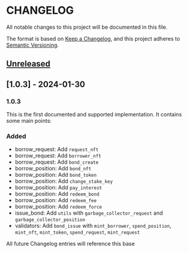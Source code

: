 # CHANGELOG

All notable changes to this project will be documented in this file.

The format is based on [Keep a Changelog](https://keepachangelog.com/en/1.0.0/),
and this project adheres to [Semantic Versioning](https://semver.org/spec/v2.0.0.html).

## [Unreleased]

## [1.0.3] - 2024-01-30

### 1.0.3

This is the first documented and supported implementation. It contains some main points:

### Added

- borrow_request: Add `request_nft` 
- borrow_request: Add `borrower_nft` 
- borrow_request: Add `bond_create` 
- borrow_position: Add `bond_nft` 
- borrow_position: Add `bond_token` 
- borrow_position: Add `change_stake_key` 
- borrow_position: Add `pay_interest` 
- borrow_position: Add `redeem_bond` 
- borrow_position: Add `redeem_fee` 
- borrow_position: Add `redeem_force` 
- issue_bond: Add `utils` with `garbage_collector_request` 
  and `garbage_collector_position`
- validators: 
  Add `bond_issue` with `mint_borrower`, `spend_position`, 
  `mint_nft`, `mint_token`, `spend_request`, `mint_request`

All future Changelog entries will reference this base

[unreleased]: https://github.com/danogo2023/bond-issue/compare/v1.0.3...HEAD
<!-- [1.0.0]: https://github.com/danogo2023/bond-issue/compare/v1.0.0-rc.0...v1.0.0 -->
